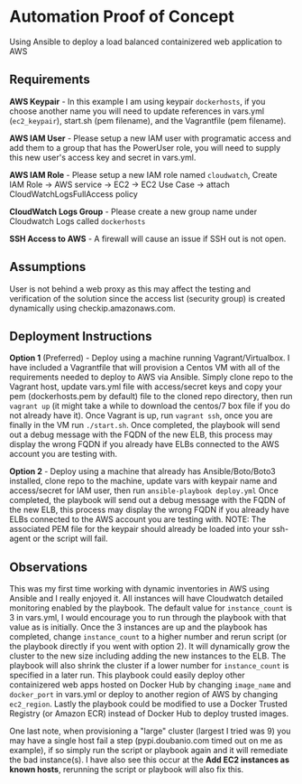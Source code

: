 # Automation Proof of Concept
Using Ansible to deploy a load balanced containizered web application to AWS

## Requirements
**AWS Keypair** - In this example I am using keypair `dockerhosts`, if you choose another name you will need to update references in vars.yml (`ec2_keypair`), start.sh (pem filename), and the Vagrantfile (pem filename).

**AWS IAM User** - Please setup a new IAM user with programatic access and add them to a group that has the PowerUser role, you will need to supply this new user's access key and secret in vars.yml.

**AWS IAM Role** - Please setup a new IAM role named `cloudwatch`, Create IAM Role -> AWS service -> EC2 -> EC2 Use Case -> attach CloudWatchLogsFullAccess policy

**CloudWatch Logs Group** - Please create a new group name under Cloudwatch Logs called `dockerhosts`

**SSH Access to AWS** - A firewall will cause an issue if SSH out is not open.

## Assumptions
User is not behind a web proxy as this may affect the testing and verification of the solution since the access list (security group) is created dynamically using checkip.amazonaws.com.
## Deployment Instructions
**Option 1** (Preferred) - Deploy using a machine running Vagrant/Virtualbox.  I have included a Vagrantfile that will provision a Centos VM with all of the requirements needed to deploy to AWS via Ansible.  Simply clone repo to the Vagrant host, update vars.yml file with access/secret keys and copy your pem (dockerhosts.pem by default) file to the cloned repo directory, then run `vagrant up` (it might take a while to download the centos/7 box file if you do not already have it).   Once Vagrant is up, run `vagrant ssh`, once you are finally in the VM run `./start.sh`.  Once completed, the playbook will send out a debug message with the FQDN of the new ELB, this process may display the wrong FQDN if you already have ELBs connected to the AWS account you are testing with.

**Option 2** - Deploy using a machine that already has Ansible/Boto/Boto3 installed, clone repo to the machine, update vars with keypair name and access/secret for IAM user, then run `ansible-playbook deploy.yml`  Once completed, the playbook will send out a debug message with the FQDN of the new ELB, this process may display the wrong FQDN if you already have ELBs connected to the AWS account you are testing with. NOTE: The associated PEM file for the keypair should already be loaded into your ssh-agent or the script will fail.

## Observations
This was my first time working with dynamic inventories in AWS using Ansible and I really enjoyed it.  All instances will have Cloudwatch detailed monitoring enabled by the playbook. The default value for `instance_count` is 3 in vars.yml, I would encourage you to run through the playbook with that value as is initially.  Once the 3 instances are up and the playbook has completed, change `instance_count` to a higher number and rerun script (or the playbook directly if you went with option 2).  It will dynamically grow the cluster to the new size including adding the new instances to the ELB.  The playbook will also shrink the cluster if a lower number for `instance_count` is specified in a later run. This playbook could easily deploy other containizered web apps hosted on Docker Hub by changing `image_name` and `docker_port` in vars.yml or deploy to another region of AWS by changing `ec2_region`.   Lastly the playbook could be modified to use a Docker Trusted Registry (or Amazon ECR) instead of Docker Hub to deploy trusted images.

One last note, when provisioning a "large" cluster (largest I tried was 9) you may have a single host fail a step (pypi.doubanio.com timed out on me as example), if so simply run the script or playbook again and it will remediate the bad instance(s).  I have also see this occur at the **Add EC2 instances as known hosts**, rerunning the script or playbook will also fix this.
